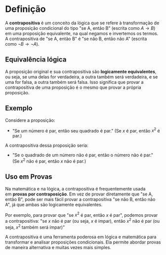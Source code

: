 # Definição
A **contrapositiva** é um conceito da lógica que se refere à transformação de uma proposição condicional do tipo "se A, então B" (escrita como $A→B$) em uma proposição equivalente, na qual negamos e invertemos os termos. A contrapositiva de "se A, então B" é "se não B, então não A" (escrita como $¬B→¬A$).
## Equivalência lógica
A proposição original e sua contrapositiva são **logicamente equivalentes**, ou seja, se uma delas for verdadeira, a outra também será verdadeira, e se uma for falsa, a outra também será falsa. Isso significa que provar a contrapositiva de uma proposição é o mesmo que provar a própria proposição.
## Exemplo
Considere a proposição:
- "Se um número é par, então seu quadrado é par." (Se $x$ é par, então $x^2$ é par.)

A contrapositiva dessa proposição seria:
- "Se o quadrado de um número não é par, então o número não é par." (Se $x^2$ não é par, então $x$ não é par.)
## Uso em Provas
Na matemática e na lógica, a contrapositiva é frequentemente usada em **provas por contraposição**. Em vez de provar diretamente que "se A, então B", pode ser mais fácil provar a contrapositiva "se não B, então não A", já que ambas são logicamente equivalentes.

Por exemplo, para provar que "se $x^2$ é par, então $x$ é par", podemos provar a contrapositiva: "se $x$ não é par (ou seja, $x$ é ímpar), então $x^2$ não é par (ou seja, $x^2$ também será ímpar)"

A contrapositiva é uma ferramenta poderosa em lógica e matemática para transformar e analisar proposições condicionais. Ela permite abordar provas de maneira alternativa e muitas vezes mais simples.